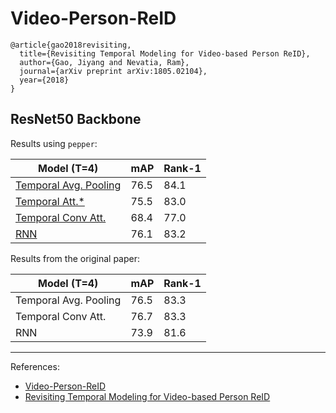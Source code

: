 # Video-Person-ReID

```
@article{gao2018revisiting,
  title={Revisiting Temporal Modeling for Video-based Person ReID},
  author={Gao, Jiyang and Nevatia, Ram},
  journal={arXiv preprint arXiv:1805.02104},
  year={2018}
}
```

## ResNet50 Backbone

Results using `pepper`:

| Model (T=4)                                         | mAP  | Rank-1 |
|-----------------------------------------------------|------|--------|
| [Temporal Avg. Pooling](tp_resnet50_b32_t4_mars.py) | 76.5 | 84.1   |
| [Temporal Att.*](ta_resnet50_b32_t4_mars.py)        | 75.5 | 83.0   |
| [Temporal Conv Att.](tca_resnet50_b32_t4_mars.py)   | 68.4 | 77.0   |
| [RNN](rnn_resnet50_b32_t4_mars.py)                  | 76.1 | 83.2   |


Results from the original paper:

| Model (T=4)           | mAP  | Rank-1 |
|-----------------------|------|--------|
| Temporal Avg. Pooling | 76.5 | 83.3   |
| Temporal Conv Att.    | 76.7 | 83.3   |
| RNN                   | 73.9 | 81.6   |

---

References:
- [Video-Person-ReID](https://github.com/jiyanggao/Video-Person-ReID)
- [Revisiting Temporal Modeling for Video-based Person ReID](https://arxiv.org/pdf/1805.02104.pdf)
